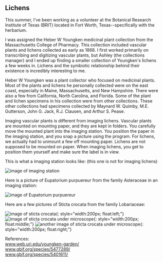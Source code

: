 ## Lichens

This summer, I've been working as a volunteer at the Botanical Research Institute of Texas (BRIT) located in Fort Worth, Texas--specifically with the herbarium. 

I was assigned the Heber W Youngken medicinal plant collection from the Massachusetts College of Pharmacy. This collection included vascular plants and lichens collected as early as 1868. I first worked primarily on transcribing and digitizing vascular plants, but Ashley (the collections manager) and I ended up finding a smaller collection of Youngken's lichens a few weeks in. Lichens and the symbiotic relationship behind their existence is incredibly interesting to me. 

Heber W Youngken was a plant collector who focused on medicinal plants. Most of the plants and lichens he personally collected were on the east coast, especially in Maine, Massachusetts, and New Hampshire. There were also a few from California, North Carolina, and Florida. Some of the plant and lichen specimens in his collection were from other collections. These other collections had specimens collected by Maynard W. Quimby, M.E. Gutterson, John G. Jack, R.J. Clausen, and Arthur S. Pease. 

Imaging vascular plants is different from imaging lichens. Vascular plants are mounted on mounting paper, and they are kept in folders. You carefully move the mounted plant into the imaging station. You position the paper in the imaging station, and you snap a picture using the program. For lichens, we actually had to unmount a few off mounting paper. Lichens are not supposed to be mounted on paper. When imaging lichens, you get to position them yourself and make sure the label is in view.

This is what a imaging station looks like: (this one is not for imaging lichens)

![image of imaging station](/docs/assets/img/Imagingstation.JPG)

Here is a picture of Eupatorium purpuereur from the family Asteraceae in an imaging station:

![image of Eupatorium purpuereur](/docs/assets/img/Eupatorium-purpureur.JPG)

Here are a few pictures of Sticta crocata from the family Lobariaceae:

![image of sticta crocata](/docs/assets/img/06_text.jpg){: style="width:200px; float:left;"}
![image of sticta crocata under microscope](/docs/assets/img/06a.JPG){: style="width:200px; float:middle;"}
![another image of sticta crocata under microscope](/docs/assets/img/06b.JPG){: style="width:200px; float:right;"}

References: <br>
<a href="https://web.uri.edu/youngken-garden/">www.web.uri.edu/youngken-garden/</a> <br>
<a href="https://www.gbif.org/species/5477289/">www.gbif.org/species/5477289/</a> <br>
<a href="https://www.gbif.org/species/5401611/">www.gbif.org/species/5401611/</a> 

